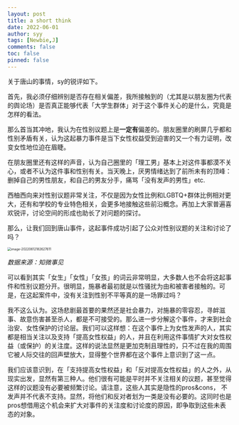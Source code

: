 ```yaml
---
layout: post
title: a short think
date: 2022-06-01
author: syy
tags: [Newbie,J]
comments: false
toc: false
pinned: false
---
```


关于唐山的事情，sy的锐评如下。

<!-- more -->

首先，我必须仔细辨别是否存在相关偏差，我所接触到的（尤其是以朋友圈为代表的舆论场）是否真正能够代表「大学生群体」对于这个事件关心的是什么，究竟是怎样的看法。

那么首当其冲地，我认为在性别议题上是**一定有**偏差的。朋友圈里的刷屏几乎都和性别矛盾有关，认为这起暴力事件是当下女性权益受到迫害的又一个有力证明，改变女性地位迫在眉睫。

在朋友圈里还有这样的声音，认为自己圈里的「理工男」基本上对这件事都漠不关心，或者不认为这件事和性别有关。当天晚上，厌男情绪达到了前所未有的顶峰：删掉自己的男性朋友，和自己的男友分手，痛骂「没有发声的男性」etc.

西柚西向来对性别议题非常关注，不仅是因为女性比例和LGBTQ+群体比例相对更大，还有和学校的专业特色相关，会更多地接触这些前沿概念。再加上大家普遍喜欢锐评，讨论空间的形成也助长了对问题的探讨。

那么，让我们回到唐山事件，这起事件成功引起了公众对性别议题的关注和讨论了吗？

<img src="https://sys-little-bucket.oss-cn-shanghai.aliyuncs.com/img/202208302036033.png" alt="image-20220612182627611" style="zoom:50%;" />

*数据来源：知微事见*

可以看到其实「女生」「女性」「女孩」的词云非常明显，大多数人也不会将这起事件和性别议题分开。很明显，施暴者最初就是以性骚扰为由和被害者接触的。可是，在这起案件中，没有关注到性别不平等真的是一场罪过吗？

我不这么认为。这场悲剧最首要的果然还是社会暴力，对施暴的零容忍，寻衅滋事、故意伤害甚至杀人，都是不可接受的。那么进一步分解这个事件，才来到社会治安、女性保护的讨论层。我们可以这样想：在这个事件上为女性发声的人，其实都是相当关注以及支持「提高女性权益」的人，并且在利用这件事情扩大对女性权益（或保护）的关注度。这样的说法显然是更加克制且理性的，只不过在我的周围它被人际交往的回声壁放大，显得整个世界都在这个事件上意识到了这一点。

我们应该意识到，在「支持提高女性权益」和「反对提高女性权益」的人之外，从现实出发，显然有第三种人。他们很有可能是平时并不关注相关的议题，甚至觉得这样的议题没有必要被频繁讨论。请注意，这些人其实是隐性的pros&cons， 不发声并不代表不支持。显然，将他们和反对者划为一类是没有必要的。这同时也是pros想借用这个机会来扩大对事件的关注度和讨论度的原因，即争取到这些未表态的对象。
